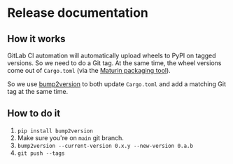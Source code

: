 # Release documentation

## How it works

GitLab CI automation will automatically upload wheels to PyPI on tagged versions.
So we need to do a Git tag.
At the same time, the wheel versions come out of `Cargo.toml` (via the [Maturin packaging tool](https://maturin.rs/)).

So we use [bump2version](https://github.com/c4urself/bump2version/) to both update `Cargo.toml` and add a matching Git tag at the same time.

## How to do it

1. `pip install bump2version`
2. Make sure you're on `main` git branch.
2. `bump2version --current-version 0.x.y --new-version 0.a.b`
3. `git push --tags`
